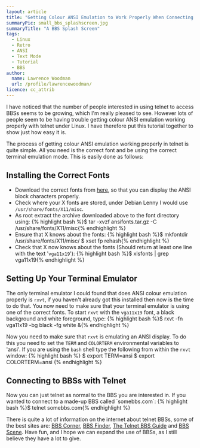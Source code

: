 ```yaml
---
layout: article
title: "Getting Colour ANSI Emulation to Work Properly When Connecting to a BBS With Telnet Under Linux"
summaryPic: small_bbs_splashscreen.jpg
summaryTitle: "A BBS Splash Screen"
tags:
  - Linux
  - Retro
  - ANSI
  - Text Mode
  - Tutorial
  - BBS
author:
  name: Lawrence Woodman
  url: /profile/lawrencewoodman/
licence: cc_attrib
---
```

I have noticed that the number of people interested in using telnet to access BBSs
seems to be growing, which I'm really pleased to see.  However lots of people seem to
be having trouble getting colour ANSI emulation working properly with telnet under Linux. 
I have therefore put this tutorial together to show just how easy it is.

The process of getting colour ANSI emulation working properly in telnet is quite simple.
All you need is the correct font and be using the correct terminal emulation mode.
This is easily done as follows:

## Installing the Correct Fonts

*   Download the correct fonts from [here](/downloads/ansifonts.tar.gz "Save this file to your local machine"), so that you can display the ANSI block characters properly.
*   Check where your X fonts are stored, under Debian Lenny I would use `/usr/share/fonts/X11/misc`.
*   As root extract the archive downloaded above to the font directory using:
    {% highlight bash %}$ tar -xvzf ansifonts.tar.gz -C /usr/share/fonts/X11/misc{% endhighlight %}
*   Ensure that X knows about the fonts:
    {% highlight bash %}$ mkfontdir /usr/share/fonts/X11/misc/
    $ xset fp rehash{% endhighlight %}
*   Check that X now knows about the fonts (Should return at least one line with the text '`vga11x19`'):
    {% highlight bash %}$ xlsfonts | grep vga11x19{% endhighlight %}

## Setting Up Your Terminal Emulator
The only terminal emulator I could found that does ANSI colour emulation properly is `rxvt`, if you haven't already got this installed then now is the time to do that.  You now need to make sure that your terminal emulator is using one of the correct fonts.  To start `rxvt` with the `vga11x19` font, a black background and white foreground, type:
{% highlight bash %}$ rxvt -fn vga11x19 -bg black -fg white &{% endhighlight %}

Now you need to make sure that `rxvt` is emulating an ANSI display.  To do this you need to set the `TERM` and `COLORTERM` environmental variables to 'ansi'.  If you are using the `bash` shell type the following from within the `rxvt` window:
{% highlight bash %}
$ export TERM=ansi
$ export COLORTERM=ansi
{% endhighlight %}

<h2>Connecting to BBSs with Telnet</h2>
Now you can just telnet as normal to the BBS you are interested in.  If you wanted to connect to a made-up BBS called `somebbs.com`:
{% highlight bash %}$ telnet somebbs.com{% endhighlight %}

There is quite a lot of information on the internet about telnet BBSs, some of the best sites are: <a href="http://www.bbscorner.com/">BBS Corner</a>, <a href="http://www.bbsfinder.com/">BBS Finder</a>, <a href="http://www.telnetbbsguide.com/">The Telnet BBS Guide</a> and <a href="http://bbs-scene.org/">BBS Scene</a>.  Have fun, and I hope we can expand the use of BBSs, as I still believe they have a lot to give.

